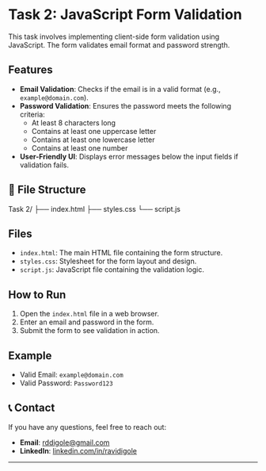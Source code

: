 # Task 2: JavaScript Form Validation

This task involves implementing client-side form validation using JavaScript. The form validates email format and password strength.

## Features
- **Email Validation**: Checks if the email is in a valid format (e.g., `example@domain.com`).
- **Password Validation**: Ensures the password meets the following criteria:
  - At least 8 characters long
  - Contains at least one uppercase letter
  - Contains at least one lowercase letter
  - Contains at least one number
- **User-Friendly UI**: Displays error messages below the input fields if validation fails.

## 📂 File Structure  
Task 2/
├── index.html
├── styles.css
└── script.js


## Files
- `index.html`: The main HTML file containing the form structure.
- `styles.css`: Stylesheet for the form layout and design.
- `script.js`: JavaScript file containing the validation logic.

## How to Run
1. Open the `index.html` file in a web browser.
2. Enter an email and password in the form.
3. Submit the form to see validation in action.

## Example
- Valid Email: `example@domain.com`
- Valid Password: `Password123`

## 📞 Contact  
If you have any questions, feel free to reach out:  
- **Email**: rddigole@gmail.com  
- **LinkedIn**: [linkedin.com/in/ravidigole](https://linkedin.com/in/ravidigole)  

-----------------------------------------------------------------------------------------------